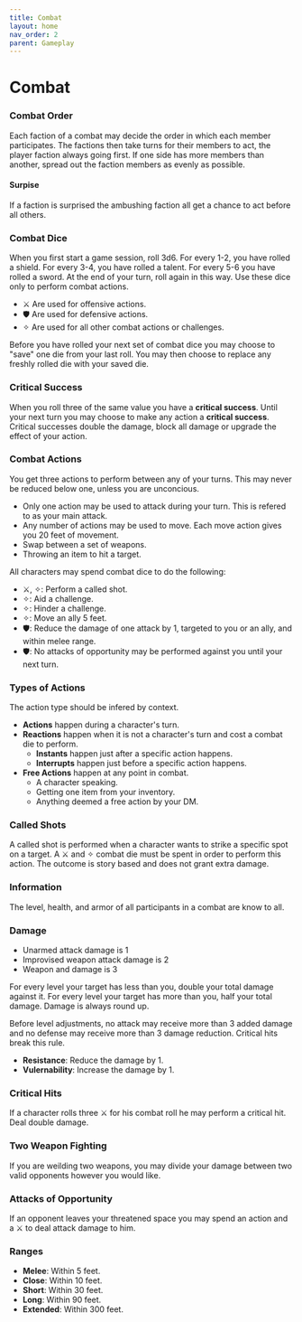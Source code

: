 ```yaml
---
title: Combat
layout: home
nav_order: 2
parent: Gameplay
---
```


# Combat

### Combat Order
Each faction of a combat may decide the order in which each member participates.  The factions then take turns for their members to act, the player faction always going first.  If one side has more members than another, spread out the faction members as evenly as possible.

#### Surpise
If a faction is surprised the ambushing faction all get a chance to act before all others.

### Combat Dice
When you first start a game session, roll 3d6.  For every 1-2, you have rolled a shield.  For every 3-4, you have rolled a talent.  For every 5-6 you have rolled a sword.  At the end of your turn, roll again in this way.  Use these dice only to perform combat actions.

* ⚔ Are used for offensive actions.
* 🛡 Are used for defensive actions.
* ✧ Are used for all other combat actions or challenges.

Before you have rolled your next set of combat dice you may choose to "save" one die from your last roll.  You may then choose to replace any freshly rolled die with your saved die.

### Critical Success
When you roll three of the same value you have a **critical success**.  Until your next turn you may choose to make any action a **critical success**.  Critical successes double the damage, block all damage or upgrade the effect of your action.

### Combat Actions
You get three actions to perform between any of your turns. This may never be reduced below one, unless you are unconcious.

* Only one action may be used to attack during your turn.  This is refered to as your main attack.
* Any number of actions may be used to move.  Each move action gives you 20 feet of movement.
* Swap between a set of weapons.
* Throwing an item to hit a target.

All characters may spend combat dice to do the following:

* ⚔, ✧: Perform a called shot.
* ✧: Aid a challenge.
* ✧: Hinder a challenge.
* ✧: Move an ally 5 feet.
* 🛡: Reduce the damage of one attack by 1, targeted to you or an ally, and within melee range.
* 🛡: No attacks of opportunity may be performed against you until your next turn.


### Types of Actions
The action type should be infered by context.
* **Actions** happen during a character's turn.
* **Reactions** happen when it is not a character's turn and cost a combat die to perform.
    *  **Instants** happen just after a specific action happens.
    *  **Interrupts** happen just before a specific action happens.
*  **Free Actions** happen at any point in combat.  
    *  A character speaking.
    *  Getting one item from your inventory.
    *  Anything deemed a free action by your DM.

### Called Shots
A called shot is performed when a character wants to strike a specific spot on a target.  A ⚔ and ✧ combat die must be spent in order to perform this action.  The outcome is story based and does not grant extra damage.

### Information
The level, health, and armor of all participants in a combat are know to all.

### Damage
* Unarmed attack damage is 1
* Improvised weapon attack damage is 2
* Weapon and damage is 3

For every level your target has less than you, double your total damage against it.  For every level your target has more than you, half your total damage.  Damage is always round up.

Before level adjustments, no attack may receive more than 3 added damage and no defense may receive more than 3 damage reduction.  Critical hits break this rule.

* **Resistance**:  Reduce the damage by 1.
* **Vulernability**:  Increase the damage by 1.

### Critical Hits
If a character rolls three ⚔ for his combat roll he may perform a critical hit.  Deal double damage.

### Two Weapon Fighting
If you are weilding two weapons, you may divide your damage between two valid opponents however you would like.

### Attacks of Opportunity
If an opponent leaves your threatened space you may spend an action and a ⚔ to deal attack damage to him.

### Ranges
* **Melee**:  Within 5 feet.
* **Close**:  Within 10 feet.
* **Short**:  Within 30 feet.
* **Long**:  Within 90 feet.
* **Extended**:  Within 300 feet.
